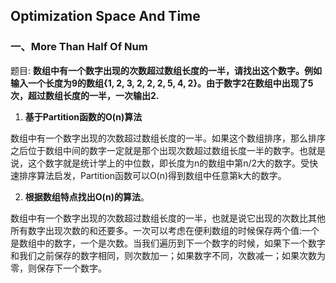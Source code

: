 ## Optimization Space And Time

### 一、More Than Half Of Num
题目: <strong>数组中有一个数字出现的次数超过数组长度的一半，请找出这个数字。例如输入一个长度为9的数组{1, 2, 3, 2, 2, 2, 5, 4, 2}。由于数字2在数组中出现了5次，超过数组长度的一半，一次输出2.</strong>

1. <strong>基于Partition函数的O(n)算法</strong>

数组中有一个数字出现的次数超过数组长度的一半。如果这个数组排序，那么排序之后位于数组中间的数字一定就是那个出现次数超过数组长度一半的数字。也就是说，这个数字就是统计学上的中位数，即长度为n的数组中第n/2大的数字。受快速排序算法启发，Partition函数可以O(n)得到数组中任意第k大的数字。

2. <strong>根据数组特点找出O(n)的算法</strong>。

数组中有一个数字出现的次数超过数组长度的一半，也就是说它出现的次数比其他所有数字出现次数的和还要多。一次可以考虑在便利数组的时候保存两个值:一个是数组中的数字，一个是次数。当我们遍历到下一个数字的时候，如果下一个数字和我们之前保存的数字相同，则次数加一；如果数字不同，次数减一；如果次数为零，则保存下一个数字。

